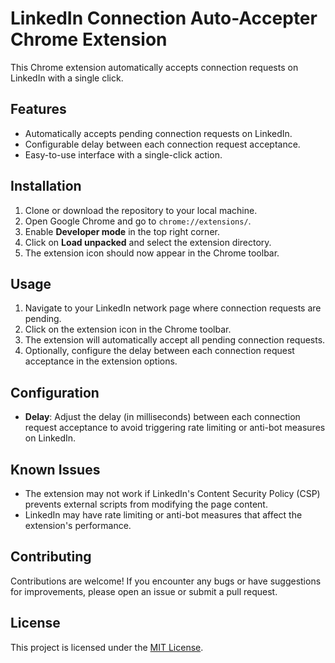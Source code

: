 # LinkedIn Connection Auto-Accepter Chrome Extension

This Chrome extension automatically accepts connection requests on LinkedIn with a single click. 

## Features

- Automatically accepts pending connection requests on LinkedIn.
- Configurable delay between each connection request acceptance.
- Easy-to-use interface with a single-click action.

## Installation

1. Clone or download the repository to your local machine.
2. Open Google Chrome and go to `chrome://extensions/`.
3. Enable **Developer mode** in the top right corner.
4. Click on **Load unpacked** and select the extension directory.
5. The extension icon should now appear in the Chrome toolbar.

## Usage

1. Navigate to your LinkedIn network page where connection requests are pending.
2. Click on the extension icon in the Chrome toolbar.
3. The extension will automatically accept all pending connection requests.
4. Optionally, configure the delay between each connection request acceptance in the extension options.

## Configuration

- **Delay**: Adjust the delay (in milliseconds) between each connection request acceptance to avoid triggering rate limiting or anti-bot measures on LinkedIn.

## Known Issues

- The extension may not work if LinkedIn's Content Security Policy (CSP) prevents external scripts from modifying the page content.
- LinkedIn may have rate limiting or anti-bot measures that affect the extension's performance.

## Contributing

Contributions are welcome! If you encounter any bugs or have suggestions for improvements, please open an issue or submit a pull request.

## License

This project is licensed under the [MIT License](LICENSE).
